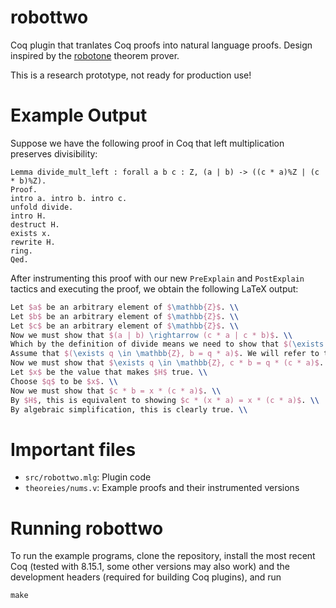 # robottwo
Coq plugin that tranlates Coq proofs into natural language proofs. Design inspired by the [robotone](https://link.springer.com/article/10.1007/s10817-016-9377-1)
theorem prover.

This is a research prototype, not ready for production use!

# Example Output
Suppose we have the following proof in Coq that left multiplication preserves divisibility:

```coq
Lemma divide_mult_left : forall a b c : Z, (a | b) -> ((c * a)%Z | (c * b)%Z).
Proof.
intro a. intro b. intro c.
unfold divide.
intro H.
destruct H.
exists x.
rewrite H.
ring.
Qed.
```

After instrumenting this proof with our new `PreExplain` and `PostExplain` tactics and executing the proof, we obtain the following LaTeX output:

```latex
Let $a$ be an arbitrary element of $\mathbb{Z}$. \\
Let $b$ be an arbitrary element of $\mathbb{Z}$. \\
Let $c$ be an arbitrary element of $\mathbb{Z}$. \\
Now we must show that $(a | b) \rightarrow (c * a | c * b)$. \\
Which by the definition of divide means we need to show that $(\exists q \in \mathbb{Z}, b = q * a) \rightarrow \exists q \in \mathbb{Z}, c * b = q * (c * a)$. \\
Assume that $(\exists q \in \mathbb{Z}, b = q * a)$. We will refer to this assumption as $H$. \\
Now we must show that $\exists q \in \mathbb{Z}, c * b = q * (c * a)$. \\
Let $x$ be the value that makes $H$ true. \\
Choose $q$ to be $x$. \\
Now we must show that $c * b = x * (c * a)$. \\
By $H$, this is equivalent to showing $c * (x * a) = x * (c * a)$. \\
By algebraic simplification, this is clearly true. \\
```

# Important files
- `src/robottwo.mlg`: Plugin code
- `theoreies/nums.v`: Example proofs and their instrumented versions

# Running robottwo
To run the example programs, clone the repository, install the most recent Coq (tested with 8.15.1, some other versions may also work) and the development headers (required for building Coq plugins), and run

```
make
```